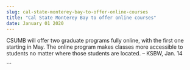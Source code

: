```yaml
---
slug: cal-state-monterey-bay-to-offer-online-courses
title: "Cal State Monterey Bay to offer online courses"
date: January 01 2020
---
```


 
<p>
  CSUMB will offer two graduate programs fully online, with the first one
  starting in May. The online program makes classes more accessible to students
  no matter where those students are located. – KSBW, Jan. 14
</p>
```
